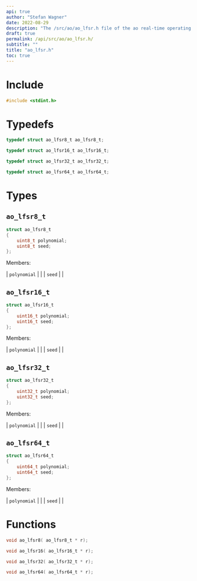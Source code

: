 ```yaml
---
api: true
author: "Stefan Wagner"
date: 2022-08-29
description: "The /src/ao/ao_lfsr.h file of the ao real-time operating system."
draft: true
permalink: /api/src/ao/ao_lfsr.h/
subtitle: ""
title: "ao_lfsr.h"
toc: true
---
```


# Include

```c
#include <stdint.h>
```

# Typedefs

```c
typedef struct ao_lfsr8_t ao_lfsr8_t;
```

```c
typedef struct ao_lfsr16_t ao_lfsr16_t;
```

```c
typedef struct ao_lfsr32_t ao_lfsr32_t;
```

```c
typedef struct ao_lfsr64_t ao_lfsr64_t;
```

# Types

## `ao_lfsr8_t`

```c
struct ao_lfsr8_t
{
    uint8_t polynomial;
    uint8_t seed;
};
```

Members:

| `polynomial` | |
| `seed` | |

## `ao_lfsr16_t`

```c
struct ao_lfsr16_t
{
    uint16_t polynomial;
    uint16_t seed;
};
```

Members:

| `polynomial` | |
| `seed` | |

## `ao_lfsr32_t`

```c
struct ao_lfsr32_t
{
    uint32_t polynomial;
    uint32_t seed;
};
```

Members:

| `polynomial` | |
| `seed` | |

## `ao_lfsr64_t`

```c
struct ao_lfsr64_t
{
    uint64_t polynomial;
    uint64_t seed;
};
```

Members:

| `polynomial` | |
| `seed` | |

# Functions

```c
void ao_lfsr8( ao_lfsr8_t * r);
```

```c
void ao_lfsr16( ao_lfsr16_t * r);
```

```c
void ao_lfsr32( ao_lfsr32_t * r);
```

```c
void ao_lfsr64( ao_lfsr64_t * r);
```

